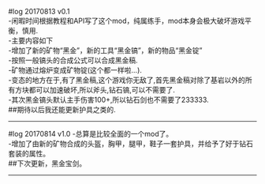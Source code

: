 #log 20170813 v0.1  
-闲暇时间根据教程和API写了这个mod，纯属练手，mod本身会极大破坏游戏平衡，慎用.  
-主要内容如下  
  -增加了新的矿物“黑金”，新的工具“黑金镐”，新的物品“黑金锭”  
  -按照一般镐头的合成公式可以合成黑金稿.  
  -矿物通过熔炉变成矿物锭(这个都一样啦...).  
-变态的地方在于,有了黑金稿,这个游戏你无敌了,首先黑金稿对除了基岩以外的所有方块都可以加速破坏,所以斧头,钻石镐,可以不需要了.  
-其次黑金镐头默认主手伤害100+,所以钻石剑也不需要了233333.  
##期待以后我还能更新护具之类的.  
******
#log 20170814 v1.0
-总算是比较全面的一个mod了。  
	-增加了由新的矿物合成的头盔，胸甲，腿甲，鞋子一套护具，并给予了好于钻石套装的属性。  
##下次更新，黑金宝剑。  
******
